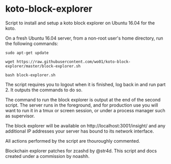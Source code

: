 # koto-block-explorer
Script to install and setup a koto block explorer on Ubuntu 16.04 for the koto.

On a fresh Ubuntu 16.04 server, from a non-root user's home directory, run the following commands:
```
sudo apt-get update

wget https://raw.githubusercontent.com/wo01/koto-block-explorer/master/block-explorer.sh

bash block-explorer.sh
```
The script requires you to logout when it is finished, log back in and run part 2. It outputs the commands to do so.

The command to run the block explorer is output at the end of the second script. 
The server runs in the foreground, and for production use you will want to run it in a tmux or screen session, or under a process manager such as supervisor.

The block explorer will be available on http://localhost:3001/insight/ and any additional IP addresses your server has bound to its network interface.

All actions performed by the script are thouroughly commented. 

Blockchain explorer patches for zcashd by @str4d. This script and docs created under a commission by noashh.
